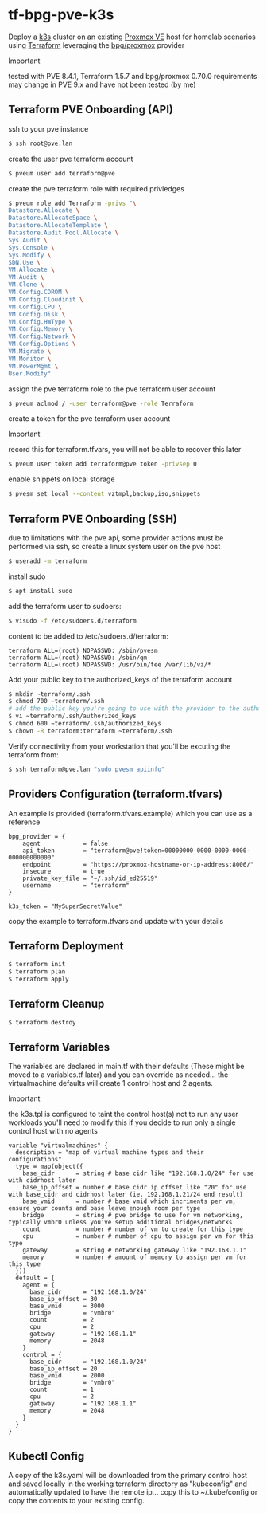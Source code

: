 # tf-bpg-pve-k3s
Deploy a [k3s](https://k3s.io/) cluster on an existing [Proxmox VE](https://www.proxmox.com/en/products/proxmox-virtual-environment/overview) host for homelab scenarios using [Terraform](https://www.hashicorp.com/en/products/terraform) leveraging the [bpg/proxmox](https://registry.terraform.io/providers/bpg/proxmox/latest/docs) provider
> [!IMPORTANT]
> tested with PVE 8.4.1, Terraform 1.5.7 and bpg/proxmox 0.70.0
> requirements may change in PVE 9.x and have not been tested (by me)
## Terraform PVE Onboarding (API)
ssh to your pve instance
```bash
$ ssh root@pve.lan
```
create the user pve terraform account
```bash
$ pveum user add terraform@pve
```
create the pve terraform role with required privledges
```bash
$ pveum role add Terraform -privs "\
Datastore.Allocate \
Datastore.AllocateSpace \
Datastore.AllocateTemplate \
Datastore.Audit Pool.Allocate \
Sys.Audit \
Sys.Console \
Sys.Modify \
SDN.Use \
VM.Allocate \
VM.Audit \
VM.Clone \
VM.Config.CDROM \
VM.Config.Cloudinit \
VM.Config.CPU \
VM.Config.Disk \
VM.Config.HWType \
VM.Config.Memory \
VM.Config.Network \
VM.Config.Options \
VM.Migrate \
VM.Monitor \
VM.PowerMgmt \
User.Modify"
```
assign the pve terraform role to the pve terraform user account
```bash
$ pveum aclmod / -user terraform@pve -role Terraform
```
create a token for the pve terraform user account
> [!IMPORTANT]
> record this for terraform.tfvars, you will not be able to recover this later
```bash
$ pveum user token add terraform@pve token -privsep 0
```
enable snippets on local storage
```bash
$ pvesm set local --content vztmpl,backup,iso,snippets
```
## Terraform PVE Onboarding (SSH)
due to limitations with the pve api, some provider actions must be performed via ssh, so create a linux system user on the pve host
```bash
$ useradd -m terraform
```
install sudo
```bash
$ apt install sudo
```
add the terraform user to sudoers:
```bash
$ visudo -f /etc/sudoers.d/terraform
```
content to be added to /etc/sudoers.d/terraform:
```
terraform ALL=(root) NOPASSWD: /sbin/pvesm
terraform ALL=(root) NOPASSWD: /sbin/qm
terraform ALL=(root) NOPASSWD: /usr/bin/tee /var/lib/vz/*
```
Add your public key to the authorized_keys of the terraform account
```bash
$ mkdir ~terraform/.ssh
$ chmod 700 ~terraform/.ssh
# add the public key you're going to use with the provider to the authorized_keys
$ vi ~terraform/.ssh/authorized_keys
$ chmod 600 ~terraform/.ssh/authorized_keys
$ chown -R terraform:terraform ~terraform/.ssh
```
Verify connectivity from your workstation that you'll be excuting the terraform from:
```bash
$ ssh terraform@pve.lan "sudo pvesm apiinfo"
```
## Providers Configuration (terraform.tfvars)
An example is provided (terraform.tfvars.example) which you can use as a reference
```
bpg_provider = {
    agent            = false
    api_token        = "terraform@pve!token=00000000-0000-0000-0000-000000000000"
    endpoint         = "https://proxmox-hostname-or-ip-address:8006/"
    insecure         = true
    private_key_file = "~/.ssh/id_ed25519"
    username         = "terraform"
}

k3s_token = "MySuperSecretValue"
```
copy the example to terraform.tfvars and update with your details

## Terraform Deployment
```bash
$ terraform init
$ terraform plan
$ terraform apply
```
## Terraform Cleanup
```bash
$ terraform destroy
```
## Terraform Variables
The variables are declared in main.tf with their defaults (These might be moved to a variables.tf later) and you can override as needed... the virtualmachine defaults will create 1 control host and 2 agents.
> [!IMPORTANT]
> the k3s.tpl is configured to taint the control host(s) not to run any user workloads
> you'll need to modify this if you decide to run only a single control host with no agents
```
variable "virtualmachines" {
  description = "map of virtual machine types and their configurations"
  type = map(object({
    base_cidr      = string # base cidr like "192.168.1.0/24" for use with cidrhost later
    base_ip_offset = number # base cidr ip offset like "20" for use with base_cidr and cidrhost later (ie. 192.168.1.21/24 end result)
    base_vmid      = number # base vmid which incriments per vm, ensure your counts and base leave enough room per type
    bridge         = string # pve bridge to use for vm networking, typically vmbr0 unless you've setup additional bridges/networks
    count          = number # number of vm to create for this type
    cpu            = number # number of cpu to assign per vm for this type
    gateway        = string # networking gateway like "192.168.1.1"
    memory         = number # amount of memory to assign per vm for this type
  }))
  default = {
    agent = {
      base_cidr      = "192.168.1.0/24"
      base_ip_offset = 30
      base_vmid      = 3000
      bridge         = "vmbr0"
      count          = 2
      cpu            = 2
      gateway        = "192.168.1.1"
      memory         = 2048
    }
    control = {
      base_cidr      = "192.168.1.0/24"
      base_ip_offset = 20
      base_vmid      = 2000
      bridge         = "vmbr0"
      count          = 1
      cpu            = 2
      gateway        = "192.168.1.1"
      memory         = 2048
    }
  }
}
```
## Kubectl Config
A copy of the k3s.yaml will be downloaded from the primary control host and saved locally in the working terraform directory as "kubeconfig" and automatically updated to have the remote ip... copy this to ~/.kube/config or copy the contents to your existing config.